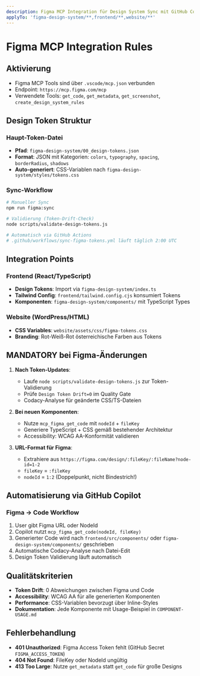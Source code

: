 ```yaml
---
description: Figma MCP Integration für Design System Sync mit GitHub Copilot
applyTo: 'figma-design-system/**,frontend/**,website/**'
---
```


# Figma MCP Integration Rules

## Aktivierung
- Figma MCP Tools sind über `.vscode/mcp.json` verbunden
- Endpoint: `https://mcp.figma.com/mcp`
- Verwendete Tools: `get_code`, `get_metadata`, `get_screenshot`, `create_design_system_rules`

## Design Token Struktur

### Haupt-Token-Datei
- **Pfad**: `figma-design-system/00_design-tokens.json`
- **Format**: JSON mit Kategorien: `colors`, `typography`, `spacing`, `borderRadius`, `shadows`
- **Auto-generiert**: CSS-Variablen nach `figma-design-system/styles/tokens.css`

### Sync-Workflow
```bash
# Manueller Sync
npm run figma:sync

# Validierung (Token-Drift-Check)
node scripts/validate-design-tokens.js

# Automatisch via GitHub Actions
# .github/workflows/sync-figma-tokens.yml läuft täglich 2:00 UTC
```

## Integration Points

### Frontend (React/TypeScript)
- **Design Tokens**: Import via `figma-design-system/index.ts`
- **Tailwind Config**: `frontend/tailwind.config.cjs` konsumiert Tokens
- **Komponenten**: `figma-design-system/components/` mit TypeScript Types

### Website (WordPress/HTML)
- **CSS Variables**: `website/assets/css/figma-tokens.css`
- **Branding**: Rot-Weiß-Rot österreichische Farben aus Tokens

## MANDATORY bei Figma-Änderungen

1. **Nach Token-Updates**:
   - Laufe `node scripts/validate-design-tokens.js` zur Token-Validierung
   - Prüfe `Design Token Drift=0` im Quality Gate
   - Codacy-Analyse für geänderte CSS/TS-Dateien

2. **Bei neuen Komponenten**:
   - Nutze `mcp_figma_get_code` mit `nodeId` + `fileKey`
   - Generiere TypeScript + CSS gemäß bestehender Architektur
   - Accessibility: WCAG AA-Konformität validieren

3. **URL-Format für Figma**:
   - Extrahiere aus `https://figma.com/design/:fileKey/:fileName?node-id=1-2`
   - `fileKey` = `:fileKey`
   - `nodeId` = `1:2` (Doppelpunkt, nicht Bindestrich!)

## Automatisierung via GitHub Copilot

### Figma → Code Workflow
1. User gibt Figma URL oder NodeId
2. Copilot nutzt `mcp_figma_get_code(nodeId, fileKey)`
3. Generierter Code wird nach `frontend/src/components/` oder `figma-design-system/components/` geschrieben
4. Automatische Codacy-Analyse nach Datei-Edit
5. Design Token Validierung läuft automatisch

## Qualitätskriterien

- **Token Drift**: 0 Abweichungen zwischen Figma und Code
- **Accessibility**: WCAG AA für alle generierten Komponenten
- **Performance**: CSS-Variablen bevorzugt über Inline-Styles
- **Dokumentation**: Jede Komponente mit Usage-Beispiel in `COMPONENT-USAGE.md`

## Fehlerbehandlung

- **401 Unauthorized**: Figma Access Token fehlt (GitHub Secret `FIGMA_ACCESS_TOKEN`)
- **404 Not Found**: FileKey oder NodeId ungültig
- **413 Too Large**: Nutze `get_metadata` statt `get_code` für große Designs
